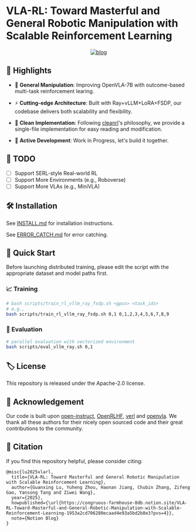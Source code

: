 # VLA-RL: Toward Masterful and General Robotic Manipulation with Scalable Reinforcement Learning

<div align="center">

[![blog](https://img.shields.io/badge/Notion-000000?style=for-the-badge&logo=notion&logoColor=white)](https://congruous-farmhouse-8db.notion.site/VLA-RL-Toward-Masterful-and-General-Robotic-Manipulation-with-Scalable-Reinforcement-Learning-1953a2cd706280ecaad4e93a5bd2b8e3?pvs=4)

</div>

## 🌟 Highlights

- 🎯 **General Manipulation**: Improving OpenVLA-7B with outcome-based multi-task reinforcement learing.

- ⚡️ **Cutting-edge Architecture**: Built with Ray+vLLM+LoRA+FSDP, our codebase delivers both scalability and flexibility.

- 📝 **Clean Implementation**: Following [cleanrl](https://github.com/vwxyzjn/cleanrl)'s philosophy, we provide a single-file implementation for easy reading and modification.

- 🚧 **Active Development**: Work in Progress, let's build it together.

## 📝 TODO
- [ ] Support SERL-style Real-world RL
- [ ] Support More Environments (e.g., Roboverse)
- [ ] Support More VLAs (e.g., MiniVLA)

## 🛠️ Installation

See [INSTALL.md](docs/INSTALL.md) for installation instructions. 

See [ERROR_CATCH.md](docs/ERROR_CATCH.md) for error catching.

## 🚀 Quick Start

Before launching distributed training, please edit the script with the appropriate dataset and model paths first.

### 📈 Training

```bash
# bash scripts/train_rl_vllm_ray_fsdp.sh <gpus> <task_ids>
# e.g., 
bash scripts/train_rl_vllm_ray_fsdp.sh 0,1 0,1,2,3,4,5,6,7,8,9
```

### 🧪 Evaluation

```bash
# parallel evaluation with vectorized environment
bash scripts/eval_vllm_ray.sh 0,1
```

## 🏷️ License

This repository is released under the Apache-2.0 license.

## 🙏 Acknowledgement

Our code is built upon [open-instruct](https://github.com/allenai/open-instruct), [OpenRLHF](https://github.com/OpenRLHF/OpenRLHF), [verl](https://github.com/volcengine/verl) and [openvla](https://github.com/openvla/openvla). We thank all these authors for their nicely open sourced code and their great contributions to the community.

## 🥰 Citation
If you find this repository helpful, please consider citing:

```
@misc{lu2025vlarl,
  title={VLA-RL: Toward Masterful and General Robotic Manipulation with Scalable Reinforcement Learning},
  author={Guanxing Lu, Yuheng Zhou, Haonan Jiang, Chubin Zhang, Zifeng Gao, Yansong Tang and Ziwei Wang},
  year={2025},
  howpublished={\url{https://congruous-farmhouse-8db.notion.site/VLA-RL-Toward-Masterful-and-General-Robotic-Manipulation-with-Scalable-Reinforcement-Learning-1953a2cd706280ecaad4e93a5bd2b8e3?pvs=4}},
  note={Notion Blog}
}
```
